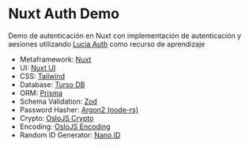 # Nuxt Auth Demo

Demo de autenticación en Nuxt con implementación de autenticación y aesiones utilizando [Lucia Auth](https://lucia-auth.com) como recurso de aprendizaje

- Metaframework: [Nuxt](https://nuxt.com)
- UI: [Nuxt UI](https://ui.nuxt.com)
- CSS: [Tailwind](https://tailwindcss.com/)
- Database: [Turso DB](https://turso.tech/)
- ORM: [Prisma](https://prisma.io)
- Schema Validation: [Zod](https://zod.dev)
- Password Hasher: [Argon2 (node-rs)](/https://github.com/napi-rs/node-rs/tree/main/packages/argon2)
- Crypto: [OsloJS Crypto](https://crypto.oslojs.dev/)
- Encoding: [OsloJS Encoding](https://encoding.oslojs.dev/)
- Random ID Generator: [Nano ID](https://zelark.github.io/nano-id-cc/)